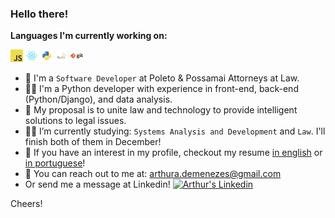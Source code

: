 ### Hello there! 

**Languages I'm currently working on:**  

<code><img height="20" src="https://raw.githubusercontent.com/github/explore/80688e429a7d4ef2fca1e82350fe8e3517d3494d/topics/javascript/javascript.png"></code>
<code><img height="20" src="https://raw.githubusercontent.com/github/explore/80688e429a7d4ef2fca1e82350fe8e3517d3494d/topics/react/react.png"></code>
<code><img height="20" src="https://raw.githubusercontent.com/github/explore/80688e429a7d4ef2fca1e82350fe8e3517d3494d/topics/python/python.png"></code>
<code><img height="20" src="https://raw.githubusercontent.com/github/explore/80688e429a7d4ef2fca1e82350fe8e3517d3494d/topics/mysql/mysql.png"></code>
<code><img height="20" src="https://raw.githubusercontent.com/github/explore/80688e429a7d4ef2fca1e82350fe8e3517d3494d/topics/git/git.png"></code>


- :school: I'm a `Software Developer` at Poleto & Possamai Attorneys at Law.
- :technologist: I'm a Python developer with experience in front-end, back-end (Python/Django), and data analysis.
- :rocket: My proposal is to unite law and technology to provide intelligent solutions to legal issues.
- :student: I’m currently studying: `Systems Analysis and Development` and `Law`. I'll finish both of them in December!
- :thinking: If you have an interest in my profile, checkout my resume [in english](https://drive.google.com/file/d/1jQNNcoLdbUT_kVylSJMoNoaREYlFjdFe/view?usp=sharing) or [in portuguese](https://drive.google.com/file/d/13gFR5EZhWPGJBVEmWvCjXwGftYhpUBjl/view?usp=sharing)!
- :email: You can reach out to me at: arthura.demenezes@gmail.com
- Or send me a message at Linkedin!    <a href="https://www.linkedin.com/in/arthurademenezes">
  <img alt="Arthur's Linkedin" width="22px" src="https://cdn.jsdelivr.net/npm/simple-icons@v3/icons/linkedin.svg"/>
</a>


Cheers!

<!--
**arthurademenezes/arthurademenezes** is a ✨ _special_ ✨ repository because its `README.md` (this file) appears on your GitHub profile.

Here are some ideas to get you started:

- 🔭 I’m currently working on ...
- 🌱 I’m currently learning ...
- 👯 I’m looking to collaborate on ...
- 🤔 I’m looking for help with ...
- 💬 Ask me about ...
- 📫 How to reach me: ...
- 😄 Pronouns: ...
- ⚡ Fun fact: ...
-->
